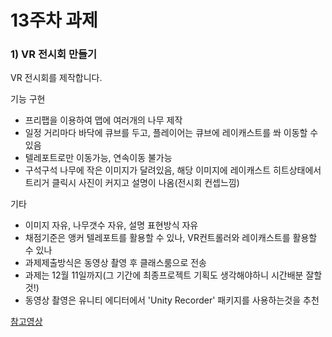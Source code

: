 # 13주차 과제

### 1) VR 전시회 만들기

VR 전시회를 제작합니다.

기능 구현
- 프리팹을 이용하여 맵에 여러개의 나무 제작
- 일정 거리마다 바닥에 큐브를 두고, 플레이어는 큐브에 레이캐스트를 쏴 이동할 수 있음
- 텔레포트로만 이동가능, 연속이동 불가능
- 구석구석 나무에 작은 이미지가 달려있음, 해당 이미지에 레이캐스트 히트상태에서 트리거 클릭시 사진이 커지고 설명이 나옴(전시회 컨셉느낌)

기타
- 이미지 자유, 나무갯수 자유, 설명 표현방식 자유
- 채점기준은 앵커 텔레포트를 활용할 수 있나, VR컨트롤러와 레이캐스트를 활용할 수 있나
- 과제제출방식은 동영상 촬영 후 클래스룸으로 전송
- 과제는 12월 11일까지(그 기간에 최종프로젝트 기획도 생각해야하니 시간배분 잘할것!)
- 동영상 촬영은 유니티 에디터에서 'Unity Recorder' 패키지를 사용하는것을 추천

<a href="https://www.youtube.com/watch?v=b-Epe0_fLvk">참고영상</a>